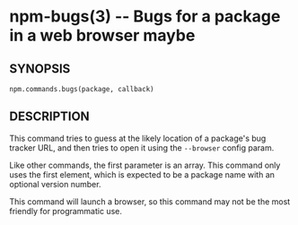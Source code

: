 npm-bugs(3) -- Bugs for a package in a web browser maybe
========================================================














<extoc></extoc>

## SYNOPSIS

    npm.commands.bugs(package, callback)

## DESCRIPTION

This command tries to guess at the likely location of a package's
bug tracker URL, and then tries to open it using the `--browser`
config param.

Like other commands, the first parameter is an array. This command only
uses the first element, which is expected to be a package name with an
optional version number.

This command will launch a browser, so this command may not be the most
friendly for programmatic use.
